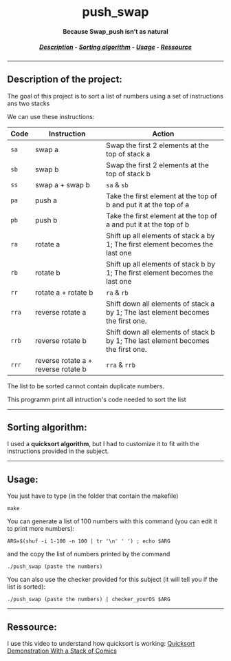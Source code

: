 <h1 align="center"> push_swap </h1>
<h4 align="center"> Because Swap_push isn’t as natural </h4>

<h5 align="center">
  <a href="#description_id">Description</a> - 
  <a href="#algo_id">Sorting algorithm</a> - 
  <a href="#usage_id">Usage</a> - 
  <a href="#ressource_id">Ressource</a>
</h5>


---

<h2 id="description_id"> Description of the project: </h2>

The goal of this project is to sort a list of numbers using a set of instructions ans two stacks

We can use these instructions:

| Code  | Instruction                         | Action                                                                           |
| ----- | ----------------------------------- | ---------------------------------------------------------------------------------|
| `sa`  | swap a                              | Swap the first 2 elements at the top of stack a                                  |
| `sb`  | swap b                              | Swap the first 2 elements at the top of stack b                                  |
| `ss`  | swap a + swap b                     | `sa` & `sb`                                                                      |
| `pa`  | push a                              | Take the first element at the top of b and put it at the top of a                |
| `pb`  | push b                              | Take the first element at the top of a and put it at the top of b                |
| `ra`  | rotate a                            | Shift up all elements of stack a by 1; The first element becomes the last one    |
| `rb`  | rotate b                            | Shift up all elements of stack b by 1; The first element becomes the last one    |
| `rr`  | rotate a + rotate b                 | `ra` & `rb`                                                                      |
| `rra` | reverse rotate a                    | Shift down all elements of stack a by 1; The last element becomes the first one. |
| `rrb` | reverse rotate b                    | Shift down all elements of stack b by 1; The last element becomes the first one. |
| `rrr` | reverse rotate a + reverse rotate b | `rra` & `rrb`                                                                    |

The list to be sorted cannot contain duplicate numbers.

This programm print all intruction's code needed to sort the list

---

<h2 id="algo_id"> Sorting algorithm: </h2>

I used a **quicksort algorithm**, but I had to customize it to fit with the instructions provided in the subject.

---

<h2 id="usage_id"> Usage: </h2>

You just have to type (in the folder that contain the makefile)
```shell
make
```

You can generate a list of 100 numbers with this command (you can edit it to print more numbers):
```shell
ARG=$(shuf -i 1-100 -n 100 | tr '\n' ' ') ; echo $ARG
```
and the copy the list of numbers printed by the command

```shell
./push_swap (paste the numbers)
```

You can also use the checker provided for this subject (it will tell you if the list is sorted):
```shell
./push_swap (paste the numbers) | checker_yourOS $ARG
```

---

<h2 id="ressource_id"> Ressource: </h2>

I use this video to understand how quicksort is working: <a href="https://www.youtube.com/watch?v=e_l77X9P1H4">Quicksort Demonstration With a Stack of Comics</a>
